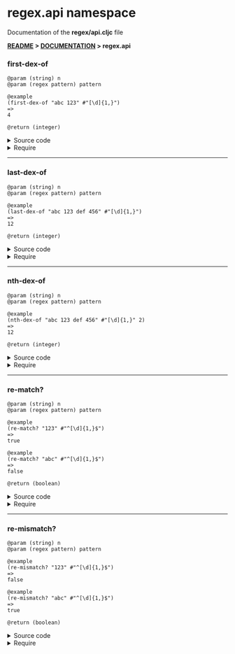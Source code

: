 
# <strong>regex.api</strong> namespace
<p>Documentation of the <strong>regex/api.cljc</strong> file</p>

<strong>[README](../../../README.md) > [DOCUMENTATION](../../COVER.md) > regex.api</strong>



### first-dex-of

```
@param (string) n
@param (regex pattern) pattern
```

```
@example
(first-dex-of "abc 123" #"[\d]{1,}")
=>
4
```

```
@return (integer)
```

<details>
<summary>Source code</summary>

```
(defn first-dex-of
  [n pattern]
  (when (string? n)
        (if-let [match (re-find pattern n)]
                (string/first-dex-of n match))))
```

</details>

<details>
<summary>Require</summary>

```
(ns my-namespace (:require [regex.api :as regex :refer [first-dex-of]]))

(regex/first-dex-of ...)
(first-dex-of       ...)
```

</details>

---

### last-dex-of

```
@param (string) n
@param (regex pattern) pattern
```

```
@example
(last-dex-of "abc 123 def 456" #"[\d]{1,}")
=>
12
```

```
@return (integer)
```

<details>
<summary>Source code</summary>

```
(defn last-dex-of
  [n pattern]
  (when (string? n)
        (if-let [match (re-find pattern n)]
                (string/last-dex-of n match))))
```

</details>

<details>
<summary>Require</summary>

```
(ns my-namespace (:require [regex.api :as regex :refer [last-dex-of]]))

(regex/last-dex-of ...)
(last-dex-of       ...)
```

</details>

---

### nth-dex-of

```
@param (string) n
@param (regex pattern) pattern
```

```
@example
(nth-dex-of "abc 123 def 456" #"[\d]{1,}" 2)
=>
12
```

```
@return (integer)
```

<details>
<summary>Source code</summary>

```
(defn nth-dex-of
  [n pattern dex]
  (when (and (string? n)
             (>= dex 1))
        (letfn [(f [cursor lap]
                   (if-let [first-dex (-> n (string/part  cursor)
                                            (first-dex-of pattern))]
                           (if (= lap dex)
                               (+ cursor first-dex)
                               (f (+ first-dex cursor 1)
                                  (inc lap)))))]
               (f 0 1))))
```

</details>

<details>
<summary>Require</summary>

```
(ns my-namespace (:require [regex.api :as regex :refer [nth-dex-of]]))

(regex/nth-dex-of ...)
(nth-dex-of       ...)
```

</details>

---

### re-match?

```
@param (string) n
@param (regex pattern) pattern
```

```
@example
(re-match? "123" #"^[\d]{1,}$")
=>
true
```

```
@example
(re-match? "abc" #"^[\d]{1,}$")
=>
false
```

```
@return (boolean)
```

<details>
<summary>Source code</summary>

```
(defn re-match?
  [n pattern]
  (and (string? n)
       (some?              (re-matches pattern n))))
```

</details>

<details>
<summary>Require</summary>

```
(ns my-namespace (:require [regex.api :as regex :refer [re-match?]]))

(regex/re-match? ...)
(re-match?       ...)
```

</details>

---

### re-mismatch?

```
@param (string) n
@param (regex pattern) pattern
```

```
@example
(re-mismatch? "123" #"^[\d]{1,}$")
=>
false
```

```
@example
(re-mismatch? "abc" #"^[\d]{1,}$")
=>
true
```

```
@return (boolean)
```

<details>
<summary>Source code</summary>

```
(defn re-mismatch?
  [n pattern]
  (or (not (string? n))
      (nil?            (re-matches pattern n))))
```

</details>

<details>
<summary>Require</summary>

```
(ns my-namespace (:require [regex.api :as regex :refer [re-mismatch?]]))

(regex/re-mismatch? ...)
(re-mismatch?       ...)
```

</details>
